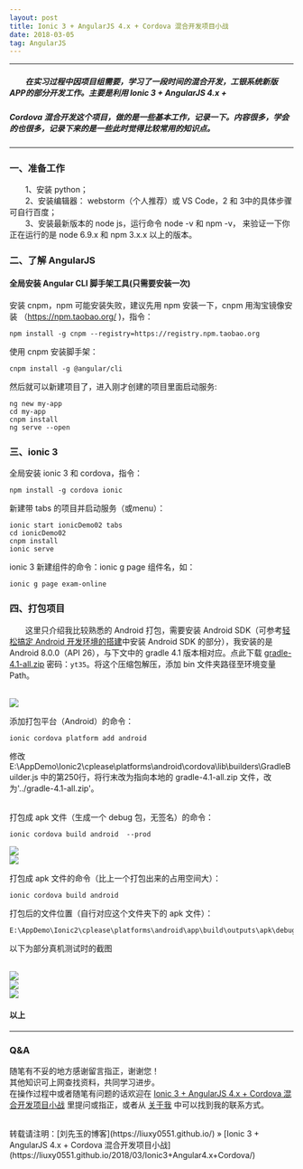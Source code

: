 ```yaml
---
layout: post
title: Ionic 3 + AngularJS 4.x + Cordova 混合开发项目小战
date: 2018-03-05
tag: AngularJS
---
```


___
##### 　　在实习过程中因项目组需要，学习了一段时间的混合开发，工银系统新版APP的部分开发工作。主要是利用 Ionic 3 + AngularJS 4.x +

##### Cordova  混合开发这个项目，做的是一些基本工作，记录一下。内容很多，学会的也很多，记录下来的是一些此时觉得比较常用的知识点。

___
### 一、准备工作

　　1、安装 python；  
　　2、安装编辑器： webstorm（个人推荐）或 VS Code，2 和 3中的具体步骤可自行百度；  
　　3、安装最新版本的 node js，运行命令 node -v 和 npm -v， 来验证一下你正在运行的是 node 6.9.x 和 npm 3.x.x 以上的版本。  

### 二、了解 AngularJS

#### 全局安装 Angular CLI 脚手架工具(只需要安装一次)

安装 cnpm，npm 可能安装失败，建议先用 npm 安装一下，cnpm 用淘宝镜像安装 （https://npm.taobao.org/ )，指令：

    npm install -g cnpm --registry=https://registry.npm.taobao.org

使用 cnpm 安装脚手架：

    cnpm install -g @angular/cli

然后就可以新建项目了，进入刚才创建的项目里面启动服务:

    ng new my-app
    cd my-app
    cnpm install
    ng serve --open

### 三、ionic 3

全局安装 ionic 3 和 cordova，指令：

    npm install -g cordova ionic

新建带 tabs 的项目并启动服务（或menu）：

    ionic start ionicDemo02 tabs
    cd ionicDemo02
    cnpm install
    ionic serve

ionic 3 新建组件的命令：ionic g page 组件名，如：

    ionic g page exam-online

### 四、打包项目

　　这里只介绍我比较熟悉的 Android 打包，需要安装 Android SDK（可参考[轻松搞定 Android 开发环境的搭建](https://liuxy0551.github.io/2017/03/AndroidIDE/)中安装 Android SDK 的部分），我安装的是 Android 8.0.0（API 26），与下文中的 gradle 4.1 版本相对应。点此下载 [gradle-4.1-all.zip](https://pan.baidu.com/s/1uvbvk2UBmsDHBHFckjq1ag) 密码：`yt35`。将这个压缩包解压，添加 bin 文件夹路径至环境变量 Path。

<br>![](/images/posts/Ionic3+Angular4.x+Cordova/path.png)

添加打包平台（Android）的命令：

    ionic cordova platform add android

修改 E:\AppDemo\Ionic2\cplease\platforms\android\cordova\lib\builders\GradleBuilder.js 中的第250行，将行末改为指向本地的 gradle-4.1-all.zip 文件，改为'../gradle-4.1-all.zip'。

<br>
打包成 apk 文件（生成一个 debug 包，无签名）的命令：

    ionic cordova build android  --prod

![](/images/posts/Ionic3+Angular4.x+Cordova/building.png)
<br>![](/images/posts/Ionic3+Angular4.x+Cordova/success.png)


打包成 apk 文件的命令（比上一个打包出来的占用空间大）：

    ionic cordova build android

打包后的文件位置（自行对应这个文件夹下的 apk 文件）：

    E:\AppDemo\Ionic2\cplease\platforms\android\app\build\outputs\apk\debug

以下为部分真机测试时的截图

<br>![](/images/posts/Ionic3+Angular4.x+Cordova/1.png)
<br>![](/images/posts/Ionic3+Angular4.x+Cordova/2.png)
<br>![](/images/posts/Ionic3+Angular4.x+Cordova/3.png)


#### 以上

___
### Q&A

随笔有不妥的地方感谢留言指正，谢谢您！  
其他知识可上网查找资料，共同学习进步。  
在操作过程中或者随笔有问题的话欢迎在 [Ionic 3 + AngularJS 4.x + Cordova 混合开发项目小战](https://liuxy0551.github.io/2018/03/Ionic3+Angular4.x+Cordova/) 里提问或指正，或者从 [关于我](https://liuxy0551.github.io/about/) 中可以找到我的联系方式。

<br>
转载请注明：[刘先玉的博客](https://liuxy0551.github.io/) » [Ionic 3 + AngularJS 4.x + Cordova 混合开发项目小战](https://liuxy0551.github.io/2018/03/Ionic3+Angular4.x+Cordova/)
